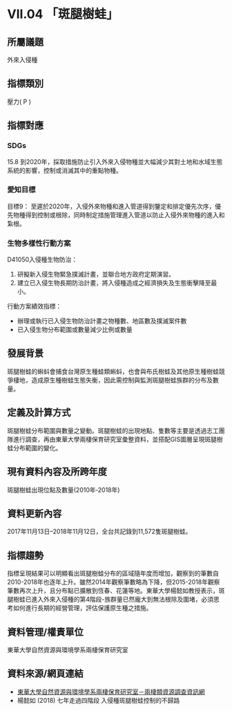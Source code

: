# VII.04 「斑腿樹蛙」

<script type="text/javascript" src="http://cdn.mathjax.org/mathjax/latest/MathJax.js?config=TeX-AMS-MML_HTMLorMML"></script>

## 所屬議題
外來入侵種
## 指標類別
壓力( P )
## 指標對應
### SDGs
15.8 到2020年，採取措施防止引入外來入侵物種並大幅減少其對土地和水域生態系統的影響，控制或消滅其中的重點物種。
### 愛知目標
目標9： 至遲於2020年，入侵外來物種和進入管道得到鑒定和排定優先次序，優先物種得到控制或根除，同時制定措施管理進入管道以防止入侵外來物種的進入和紮根。
### 生物多樣性行動方案
D41050入侵種生物防治：
1. 研擬新入侵生物緊急撲滅計畫，並聯合地方政府定期演習。
2. 建立已入侵生物長期防治計畫，將入侵種造成之經濟損失及生態衝擊降至最小。

行動方案績效指標：
* 辦理或執行已入侵生物防治計畫之物種數、地區數及撲滅案件數
* 已入侵生物分布範圍或數量減少比例或數量
## 發展背景
斑腿樹蛙的蝌蚪會捕食台灣原生種蛙類蝌蚪，也會與布氏樹蛙及其他原生種樹蛙競爭棲地，造成原生種樹蛙生態失衡，因此需控制與監測斑腿樹蛙族群的分布及數量。
## 定義及計算方式
斑腿樹蛙分布範圍與數量之變動。斑腿樹蛙的出現地點、隻數等主要是透過志工團隊進行調查，再由東華大學兩棲保育研究室彙整資料，並搭配GIS圖層呈現斑腿樹蛙分布範圍的變化。
## 現有資料內容及所跨年度
斑腿樹蛙出現位點及數量(2010年‐2018年)
## 資料更新內容
2017年11月13日–2018年11月12日，全台共記錄到11,572隻斑腿樹蛙。
## 指標趨勢
指標呈現結果可以明顯看出斑腿樹蛙分布的區域隨年度而增加，觀察到的筆數自2010-2018年也逐年上升。雖然2014年觀察筆數略為下降，但2015-2018年觀察筆數再次上升，且分布點已擴散到恆春、花蓮等地。東華大學楊懿如教授表示，斑腿樹蛙已進入外來入侵種的第4階段-族群量已然龐大到無法根除及圍堵，必須思考如何進行長期的經營管理，評估保護原生種之措施。
## 資料管理/權責單位
東華大學自然資源與環境學系兩棲保育研究室
## 資料來源/網頁連結
* [東華大學自然資源與環境學系兩棲保育研究室－兩棲類資源調查資訊網](http://tad.froghome.org/charts/2007-2018/main.html)
* 楊懿如 (2018) 七年走過四階段 入侵種斑腿樹蛙控制的不歸路